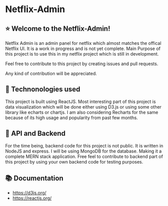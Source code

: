 # Netflix-Admin

## ⭐ Welcome to the Netflix-Admin!

Netflix Admin is an admin panel for netflix which almost matches the offical Netflix UI. It is a work in progress and is not yet complete. Main Purpose of this project is to use this in my netflix project which is still in development.

Feel free to contribute to this project by creating issues and pull requests.

Any kind of contribution will be appreciated.

## 📌 Technonologies used

This project is built using ReactJS. Most interesting part of this project is data visualization which will be done either using D3.js or using some other library like echarts or chartjs. I am also considering Recharts for the same because of its high usage and popularity from past few months.

## 🚀 API and Backend

For the time being, backend code for this project is not public. It is written in NodeJS and express. I will be using MongoDB for the database. Making it a complete MERN stack application. Free feel to contribute to backend part of this project by using your own backend code for testing purposes.

## 📚 Documentation

* https://d3js.org/
* https://reactjs.org/